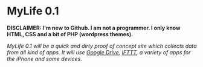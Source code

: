 MyLife 0.1
==========

**DISCLAIMER: I'm new to Github. I am not a programmer. I only know HTML, CSS and a bit of PHP (wordpress themes).**

*MyLife 0.1 will be a quick and dirty proof of concept site which collects data from all kind of apps. It will use [Google Drive][01], [IFTTT][02], a variety of apps for the iPhone and some devices.*









[01]: https://drive.google.com/
[02]: http://ifttt.com/